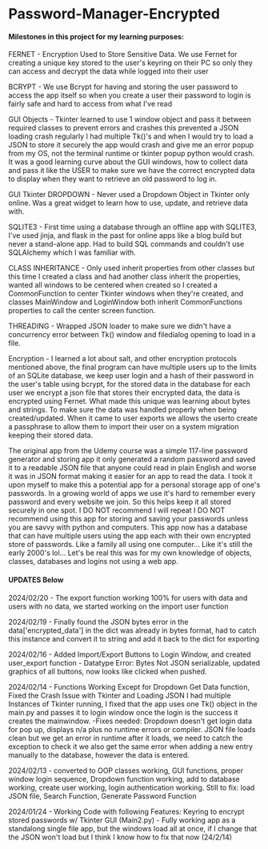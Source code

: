 # Password-Manager-Encrypted

#### Milestones in this project for my learning purposes: ####

FERNET - Encryption Used to Store Sensitive Data. We use Fernet for creating a unique key stored to the user's keyring on their PC so only they can access and decrypt the data while logged into their user

BCRYPT - We use Bcrypt for having and storing the user password to access the app itself so when you create a user their password to login is fairly safe and hard to access from what I've read

GUI Objects - Tkinter learned to use 1 window object and pass it between required classes to prevent errors and crashes this prevented a JSON loading crash regularly I had multiple Tk()'s and when I would try to load a JSON to store it securely the app would crash and give me an error popup from my OS, not the terminal runtime or tkinter popup python would crash. It was a good learning curve about the GUI windows, how to collect data and pass it like the USER to make sure we have the correct encrypted data to display when they want to retrieve an old password to log in. 

GUI Tkinter DROPDOWN - Never used a Dropdown Object in Tkinter only online. Was a great widget to learn how to use, update, and retrieve data with. 

SQLITE3 - First time using a database through an offline app with SQLITE3, I've used jinja, and flask in the past for online apps like a blog build but never a stand-alone app. Had to build SQL commands and couldn't use SQLAlchemy which I was familiar with. 

CLASS INHERITANCE - Only used inherit properties from other classes but this time I created a class and had another class inherit the properties, wanted all windows to be centered when created so I created a CommonFunction to center Tkinter windows when they're created, and classes MainWindow and LoginWindow both inherit CommonFunctions properties to call the center screen function.

THREADING - Wrapped JSON loader to make sure we didn't have a concurrency error between Tk() window and filedialog opening to load in a file. 

Encryption - I learned a lot about salt, and other encryption protocols mentioned above, the final program can have multiple users up to the limits of an SQLite database, we keep user login and a hash of their password in the user's table using bcrypt, for the stored data in the database for each user we encrypt a json file that stores their encrypted data, the data is encrypted using Fernet. What made this unique was learning about bytes and strings. To make sure the data was handled properly when being created/updated. When it came to user exports we allows the userto create a passphrase to allow them to import their user on a system migration keeping their stored data. 



The original app from the Udemy course was a simple 117-line password generator and storing app it only generated a random password and saved it to a readable JSON file that anyone could read in plain English and worse it was in JSON format making it easier for an app to read the data. I took it upon myself to make this a potential app for a personal storage app of one's passwords. In a growing world of apps we use it's hard to remember every password and every website we join. So this helps keep it all stored securely in one spot. I DO NOT recommend I will repeat I DO NOT recommend using this app  for storing and saving your passwords unless you are savvy with python and computers. This app now has a database that can have multiple users using the app each with their own encrypted store of passwords. Like a family all using one computer... Like it's still the early 2000's lol... Let's be real this was for my own knowledge of objects, classes, databases and logins not using a web app. 

#### UPDATES Below ####

2024/02/20 - The export function working 100% for users with data and users with no data, we started working on the import user function

2024/02/19 - Finally found the JSON bytes error in the data['encrypted_data'] in the dict was already in bytes format, had to catch this instance and convert it to string and add it back to the dict for exporting

2024/02/16 - Added Import/Export Buttons to Login Window, and created user_export function - Datatype Error: Bytes Not JSON serializable, updated graphics of all buttons, now looks like clicked when pushed.

2024/02/14 - Functions Working Except for Dropdown Get Data function, Fixed the Crash Issue with Tkinter and Loading JSON I had multiple Instances of Tkinter running, I fixed that the app uses one Tk() object in the main.py and passes it to login window once the login is the success it creates the mainwindow. -Fixes needed: Dropdown doesn't get login data for pop up, displays n/a plus no runtime errors or compiler. JSON file loads clean but we get an error in runtime after it loads, we need to catch the exception to check it we also get the same error when adding a new entry manually to the database, however the data is entered. 

2024/02/13 - converted to OOP classes working, GUI functions, proper window login sequence, Dropdown function working, add to database working, create user working, login authentication working. Still to fix: load JSON file, Search Function, Generate Password Function

2024/01/24 - Working Code with following Features: Keyring to encrypt stored passwords w/ Tkinter GUI (Main2.py) - Fully working app as a standalong single file app, but the windows load all at once, if I change that the JSON won't load but I think I know how to fix that now (24/2/14)
